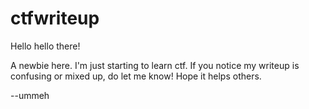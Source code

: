 # ctfwriteup

Hello hello there!

A newbie here. I'm just starting to learn ctf. If you notice my writeup is confusing or mixed up, do let me know! Hope it helps others.

--ummeh

